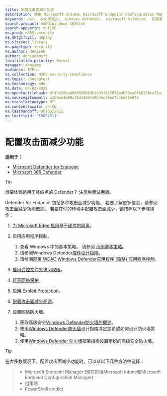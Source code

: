 ```yaml
---
title: 配置攻击面减少功能
description: 使用 Microsoft Intune、Microsoft Endpoint Configuration Manager、PowerShell cmdlet 和组策略配置攻击面减少。
keywords: asr， 攻击面减少， windows defender， microsoft defender， 防病毒， av
search.product: eADQiWindows 10XVcnh
search.appverid: met150
ms.prod: m365-security
ms.mktglfcycl: deploy
ms.sitesec: library
ms.pagetype: security
ms.author: deniseb
author: denisebmsft
localization_priority: Normal
manager: dansimp
audience: ITPro
ms.collection: M365-security-compliance
ms.topic: conceptual
ms.technology: mde
ms.date: 06/02/2021
ms.openlocfilehash: 4f1bb28be40b003060db1e33fb15070b4b38ca0f66288ca37a2e1533dc39ce2e
ms.sourcegitcommit: a1b66e1e80c25d14d67a9b46c79ec7245d88e045
ms.translationtype: MT
ms.contentlocale: zh-CN
ms.lasthandoff: 08/05/2021
ms.locfileid: "53854311"
---
```

# <a name="configure-attack-surface-reduction-capabilities"></a>配置攻击面减少功能

**适用于：**

- [Microsoft Defender for Endpoint](https://go.microsoft.com/fwlink/p/?linkid=2154037)
- [Microsoft 365 Defender](https://go.microsoft.com/fwlink/?linkid=2118804)

> [!TIP]
> 想要体验适用于终结点的 Defender？ [注册免费试用版](https://signup.microsoft.com/create-account/signup?products=7f379fee-c4f9-4278-b0a1-e4c8c2fcdf7e&ru=https://aka.ms/MDEp2OpenTrial?ocid=docs-wdatp-assignaccess-abovefoldlink)。

Defender for Endpoint 包括多种攻击面减少功能。 若要了解更多信息，请参阅 [攻击面减少功能概述](overview-attack-surface-reduction.md)。 若要在你的环境中配置攻击面减少，请按照以下步骤操作：

1. [为 Microsoft Edge 启用基于硬件的隔离](/windows/security/threat-protection/microsoft-defender-application-guard/install-md-app-guard)。

2. 启用应用程序控制。

   1. 查看 Windows 中的基本策略。 请参阅 [示例基本策略](/windows/security/threat-protection/windows-defender-application-control/example-wdac-base-policies)。
   2. 请参阅Windows Defender[控件设计指南](/windows/security/threat-protection/windows-defender-application-control/windows-defender-application-control-design-guide)。
   3. 请参阅[部署 WDAC Windows Defender应用程序 (策略) 应用程序控制](/windows/security/threat-protection/windows-defender-application-control/windows-defender-application-control-deployment-guide)。

3. [启用受控文件夹访问权限](enable-controlled-folders.md)。

4. [打开网络保护](enable-network-protection.md)。

5. [启用 Exploit Protection](enable-exploit-protection.md)。

6. [配置攻击面减少规则](enable-attack-surface-reduction.md)。

7. 设置网络防火墙。

   1. 获取高级安全[Windows Defender防火墙的概述](/windows/security/threat-protection/windows-firewall/windows-firewall-with-advanced-security)。
   2. 使用[Windows Defender防火墙](/windows/security/threat-protection/windows-firewall/windows-firewall-with-advanced-security-design-guide)设计指南决定您希望如何设计防火墙策略。
   3. 使用[Windows Defender 防火墙](/windows/security/threat-protection/windows-firewall/windows-firewall-with-advanced-security-deployment-guide)部署指南设置组织的高级安全防火墙。

> [!TIP]
> 在大多数情况下，配置攻击面减少功能时，可以从以下几种方法中选择：

> - Microsoft Endpoint Manager (现在包括Microsoft Intune和Microsoft Endpoint Configuration Manager) 
> - 组策略
> - PowerShell cmdlet
